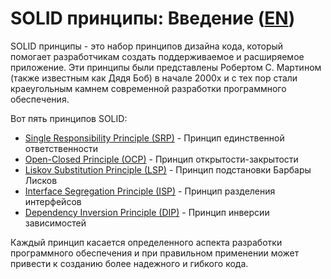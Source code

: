 # SOLID принципы: Введение ([EN](../README.md))

SOLID принципы - это набор принципов дизайна кода, который помогает разработчикам создать поддерживаемое и расширяемое приложение. Эти принципы были представлены Робертом С. Мартином (также известным как Дядя Боб) в начале 2000х и с тех пор стали краеугольным камнем современной разработки программного обеспечения.

Вот пять принципов SOLID:
- [Single Responsibility Principle (SRP)](./S/RU/README.md) - Принцип единственной ответственности
- [Open-Closed Principle (OCP)](./O/RU/README.md) - Принцип открытости-закрытости
- [Liskov Substitution Principle (LSP)](./L/RU/README.md) - Принцип подстановки Барбары Лисков
- [Interface Segregation Principle (ISP)](./I/RU/README.md) - Принцип разделения интерфейсов
- [Dependency Inversion Principle (DIP)](./D/RU/README.md) - Принцип инверсии зависимостей

Каждый принцип касается определенного аспекта разработки программного обеспечения и при правильном применении может привести к созданию более надежного и гибкого кода.
